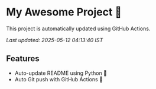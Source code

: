 # My Awesome Project 🚀

This project is automatically updated using GitHub Actions.

_Last updated: 2025-05-12 04:13:40 IST_

## Features
- Auto-update README using Python 🐍
- Auto Git push with GitHub Actions 🤖

